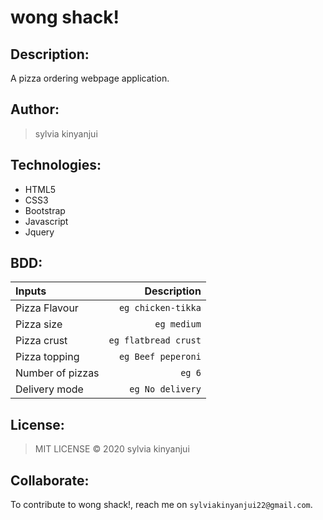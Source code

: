 # wong shack!



## Description: 
A pizza ordering webpage application.

## Author:
> sylvia kinyanjui


## Technologies:
* HTML5
* CSS3
* Bootstrap
* Javascript
* Jquery

## BDD:
| Inputs |  Description |
| :---         |          ---: |
| Pizza Flavour   | `eg chicken-tikka`|
| Pizza size     | `eg medium`   |
| Pizza crust    | `eg flatbread crust`   |
| Pizza topping    | `eg Beef peperoni`  |
| Number of pizzas   | `eg 6`   |
| Delivery mode   | `eg No delivery`   |

## License:
>MIT LICENSE &copy; 2020 sylvia kinyanjui

## Collaborate:
To contribute to wong shack!, reach me on `sylviakinyanjui22@gmail.com`.
